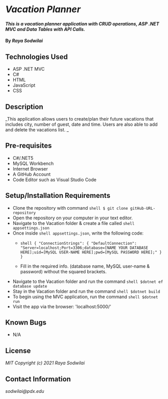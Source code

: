 # _Vacation Planner_

#### _This is a vacation planner application with CRUD operations, ASP .NET MVC and Data Tables with API Calls._

#### By _**Raya Sodwilai**_

## Technologies Used

* ASP .NET MVC
* C#
* HTML
* JavaScript
* CSS

## Description

_This application allows users to create/plan their future vacations that includes city, number of guest, date and time. Users are also able to add and delete the vacations list. _

## Pre-requisites

* C#/.NET5
* MySQL Workbench
* Internet Browser
* A GitHub Account
* Code Editor such as Visual Studio Code

## Setup/Installation Requirements

 * Clone the repository with command ```shell $ git clone gitHub-URL-repository```
 * Open the repository on your computer in your text editor.
 * Navigate to the Vacation folder & create a file called ```shell appsettings.json```
 * Once inside ```shell appsettings.json```, write the following code:
      * ```shell { "ConnectionStrings": { "DefaultConnection": "Server=localhost;Port=3306;database=[NAME YOUR DATABASE HERE];uid=[MySQL USER-NAME HERE];pwd=[MySQL PASSWORD HERE];" } }```

      * Fill in the required info. (database name, MySQL user-name & password) without the squared brackets.
 * Navigate to the Vacation folder and run the command ```shell $dotnet ef database update```
 * Stay in the Vacation folder and run the command ```shell $dotnet build```
 * To begin using the MVC application, run the command ```shell $dotnet run```
 * Visit the app via the browser: 'localhost:5000/'

## Known Bugs

* N/A

## License

_MIT Copyright (c) 2021 Raya Sodwilai_

## Contact Information

_sodwilai@pdx.edu_

